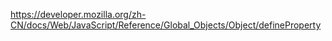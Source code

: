https://developer.mozilla.org/zh-CN/docs/Web/JavaScript/Reference/Global_Objects/Object/defineProperty
